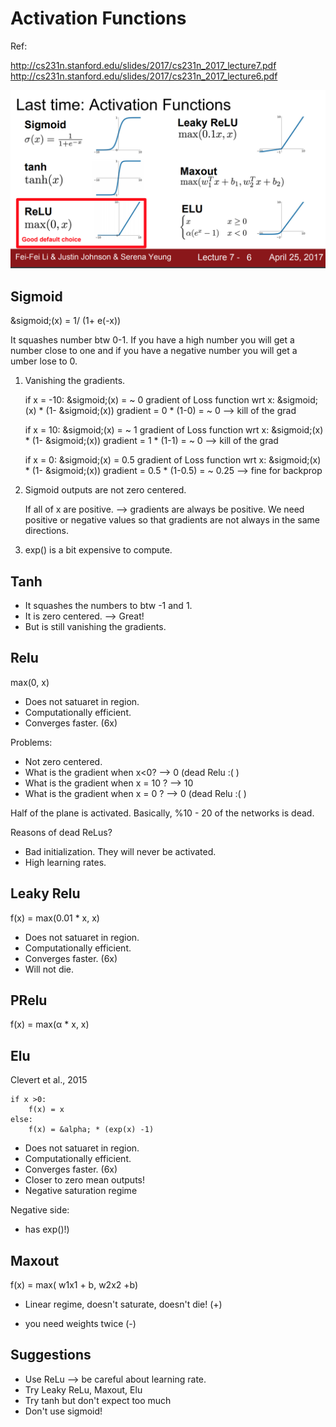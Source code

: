 # Activation Functions

Ref: 

http://cs231n.stanford.edu/slides/2017/cs231n_2017_lecture7.pdf
http://cs231n.stanford.edu/slides/2017/cs231n_2017_lecture6.pdf

![image_description](activation_functions.png)

## Sigmoid
&sigmoid;(x) = 1/ (1+ e(-x))

It squashes number btw 0-1. If you have a high number you will get a number close to one and if you have a negative number 
you will get a umber lose to 0.

1. Vanishing the gradients. 

    if x = -10:
        &sigmoid;(x) = ~ 0
        gradient of Loss function wrt x: &sigmoid;(x) * (1- &sigmoid;(x))
        gradient = 0 * (1-0) = ~ 0  --> kill of the grad 
        
    if x = 10:
        &sigmoid;(x) = ~ 1
        gradient of Loss function wrt x: &sigmoid;(x) * (1- &sigmoid;(x))
        gradient = 1 * (1-1) = ~ 0  --> kill of the grad 
        
    if x = 0:
        &sigmoid;(x) = 0.5
        gradient of Loss function wrt x: &sigmoid;(x) * (1- &sigmoid;(x))
        gradient = 0.5 * (1-0.5) = ~ 0.25  --> fine for backprop
        
2. Sigmoid outputs are not zero centered.

    If all of x are positive. --> gradients are always be positive. 
    We need positive or negative values so that gradients are not always in the same directions. 
    

3. exp() is a bit expensive to compute. 


## Tanh

- It squashes the numbers to btw -1 and 1.
- It is zero centered. --> Great!
- But is still vanishing the gradients.

## Relu

max(0, x)

- Does not satuaret in region. 
- Computationally efficient.
- Converges faster. (6x)

Problems:
- Not zero centered.
- What is the gradient when x<0? --> 0      (dead Relu :( )
- What is the gradient when x = 10 ? --> 10
- What is the gradient when x = 0 ? --> 0   (dead Relu :( )

Half of the plane is activated. Basically, %10 - 20 of the networks is dead. 

Reasons of dead ReLus?

- Bad initialization. They will never be activated. 
- High learning rates. 


## Leaky Relu

f(x) = max(0.01 * x, x)

- Does not satuaret in region. 
- Computationally efficient.
- Converges faster. (6x)
- Will not die. 

## PRelu

f(x) = max(&alpha; * x, x)

## Elu

Clevert et al., 2015

    if x >0: 
        f(x) = x 
    else:
        f(x) = &alpha; * (exp(x) -1)

- Does not satuaret in region. 
- Computationally efficient.
- Converges faster. (6x)
- Closer to zero mean outputs!
- Negative saturation regime 

Negative side:
- has exp()!)


## Maxout 

f(x) = max( w1x1 + b, w2x2 +b)

- Linear regime, doesn't saturate, doesn't die! (+)

- you need weights twice (-)

## Suggestions

- Use ReLu --> be careful about learning rate. 
- Try Leaky ReLu, Maxout, Elu
- Try tanh but don't expect too much
- Don't use sigmoid!

